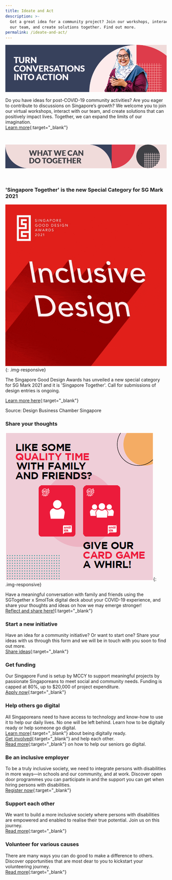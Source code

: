```yaml
---
title: Ideate and Act
description: >-
  Got a great idea for a community project? Join our workshops, interact with
  our team, and create solutions together. Find out more.
permalink: /ideate-and-act/
---
```

![Turn conversations into action](/images/ideate-act-header-1.jpg)

Do you have ideas for post-COVID-19 community activities? Are you eager to contribute to discussions on Singapore’s growth? We welcome you to join our virtual workshops, interact with our team, and create solutions that can positively impact lives. Together, we can expand the limits of our imagination.  
[Learn more](https://www.ideas.gov.sg/home){:target="_blank"} 

&nbsp;

![What we can do together](/images/ideate-act-header-2.jpg)

&nbsp;

### 'Singapore Together' is the new Special Category for SG Mark 2021

![SG Mark](/images/SG-Mark-2021.gif){: .img-responsive}

The Singapore Good Design Awards has unveiled a new special category for SG Mark 2021 and it is 'Singapore Together'. Call for submissions of design entries is ongoing.

[Learn more here](https://sgmark.org/){:target="_blank"} 

Source: Design Business Chamber Singapore

### Share your thoughts

![SmolTok](/images/smoltok.png){: .img-responsive}

Have a meaningful conversation with family and friends using the SGTogether x SmolTok digital deck about your COVID-19 experience, and share your thoughts and ideas on how we may emerge stronger!   \
[Reflect and share here!](https://www.ideas.gov.sg/public/SGTogether_x_SmolTok__Reflect_and_Share){:target="_blank"} 

### Start a new initiative

Have an idea for a community initiative? Or want to start one? Share your ideas with us through this form and we will be in touch with you soon to find out more.  
[Share ideas](https://form.gov.sg/#!/5e3b868988573300116ca38a){:target="_blank"} 

### Get funding

Our Singapore Fund is setup by MCCY to support meaningful projects by passionate Singaporeans to meet social and community needs. Funding is capped at 80%, up to $20,000 of project expenditure.  
[Apply now](https://www.sg/oursingaporefund/getting-started){:target="_blank"} 

### Help others go digital

All Singaporeans need to have access to technology and know-how to use it to help our daily lives. No one will be left behind. Learn how to be digitally ready or help someone go digital.  
[Learn more](https://www.mci.gov.sg/en/portfolios/digital-readiness/get-digitally-ready){:target="_blank"}  about being digitally ready.  
[Get involved](https://www.mci.gov.sg/en/portfolios/digital-readiness/get-involved){:target="_blank"}  and help each other.  
[Read more](https://www.gov.sg/article/how-to-help-the-seniors-in-your-family-go-digital){:target="_blank"}  on how to help our seniors go digital.

### Be an inclusive employer

To be a truly inclusive society, we need to integrate persons with disabilities in more ways—in schools and our community, and at work. Discover open door programmes you can participate in and the support you can get when hiring persons with disabilities.   
[Register now](https://employment.sgenable.sg/employers/open-door-programme/){:target="_blank"} 

### Support each other

We want to build a more inclusive society where persons with disabilities are empowered and enabled to realise their true potential. Join us on this journey.  
[Read more](https://www.sgenable.sg/Pages/Home.aspx){:target="_blank"} 

### Volunteer for various causes

There are many ways you can do good to make a difference to others. Discover opportunities that are most dear to you to kickstart your volunteering journey.  
[Read more](https://volunteer.sg){:target="_blank"} 